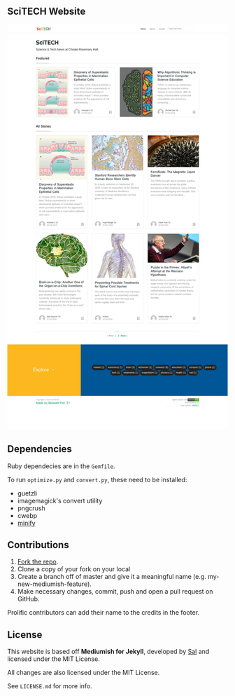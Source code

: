 ## SciTECH Website 

![image](screenshot-github.jpg)

## Dependencies 
Ruby dependecies are in the `Gemfile`. 

To run `optimize.py` and `convert.py`, these need to be installed:
- guetzli
- imagemagick's convert utility
- pngcrush
- cwebp
- [minify](https://github.com/tdewolff/minify)

## Contributions
1. [Fork the repo](https://github.com/innovativeinventor/scitech).
2. Clone a copy of your fork on your local
3. Create a branch off of master and give it a meaningful name (e.g. my-new-mediumish-feature).
4. Make necessary changes, commit, push and open a pull request on GitHub.

Prolific contributors can add their name to the credits in the footer.

## License
This website is based off **Mediumish for Jekyll**, developed by [Sal](https://www.wowthemes.net) and licensed under the MIT License.

All changes are also licensed under the MIT License. 

See `LICENSE.md` for more info.
